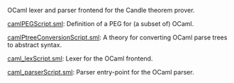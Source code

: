 OCaml lexer and parser frontend for the Candle theorem prover.

[camlPEGScript.sml](camlPEGScript.sml):
Definition of a PEG for (a subset of) OCaml.

[camlPtreeConversionScript.sml](camlPtreeConversionScript.sml):
A theory for converting OCaml parse trees to abstract syntax.

[caml_lexScript.sml](caml_lexScript.sml):
Lexer for the OCaml frontend.

[caml_parserScript.sml](caml_parserScript.sml):
Parser entry-point for the OCaml parser.

